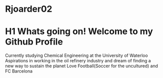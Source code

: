 # Rjoarder02
# H1 Whats going on! Welcome to my Github Profile
Currently studying Chemical Engineering at the University of Waterloo
Aspirations in working in the oil refinery industry and dream of finding a new way to sustain the planet
Love Football(Soccer for the uncultured) and FC Barcelona
